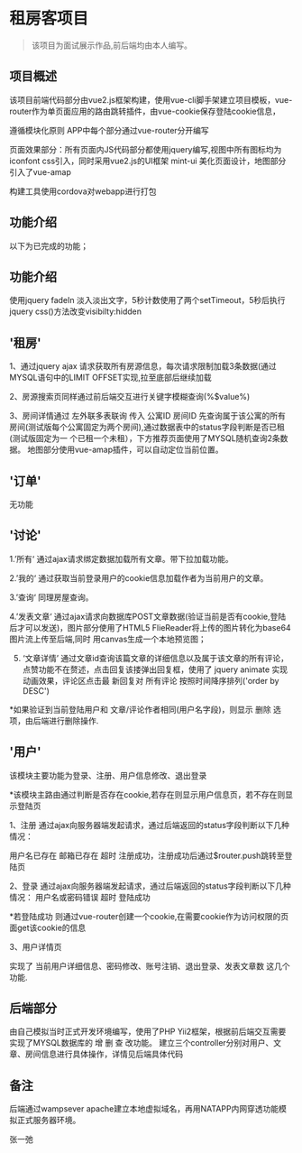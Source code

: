 # 租房客项目

> 该项目为面试展示作品,前后端均由本人编写。

## 项目概述


该项目前端代码部分由vue2.js框架构建，使用vue-cli脚手架建立项目模板，vue-router作为单页面应用的路由跳转插件，由vue-cookie保存登陆cookie信息，

遵循模块化原则 APP中每个部分通过vue-router分开编写

页面效果部分：所有页面内JS代码部分都使用jquery编写,视图中所有图标均为iconfont css引入，同时采用vue2.js的UI框架 mint-ui 美化页面设计，地图部分引入了vue-amap

构建工具使用cordova对webapp进行打包

## 功能介绍
以下为已完成的功能；

## 功能介绍

使用jquery fadeIn 淡入淡出文字，5秒计数使用了两个setTimeout，5秒后执行jquery css()方法改变visibilty:hidden

## '租房'

1、通过jquery ajax 请求获取所有房源信息，每次请求限制加载3条数据(通过MYSQL语句中的LIMIT OFFSET实现,拉至底部后继续加载

2、房源搜索页同样通过前后端交互进行关键字模糊查询(%$value%)

3、房间详情通过 左外联多表联询 传入 公寓ID 房间ID 先查询属于该公寓的所有房间(测试版每个公寓固定为两个房间),通过数据表中的status字段判断是否已租(测试版固定为一
个已租一个未租），下方推荐页面使用了MYSQL随机查询2条数据。 地图部分使用vue-amap插件，可以自动定位当前位置。

##  '订单'

无功能

##  '讨论'

1.’所有‘ 通过ajax请求绑定数据加载所有文章。带下拉加载功能。

2.’我的‘ 通过获取当前登录用户的cookie信息加载作者为当前用户的文章。

3.’查询‘ 同理房屋查询。

4.’发表文章‘ 通过ajax请求向数据库POST文章数据(验证当前是否有cookie,登陆后才可以发送)，图片部分使用了HTML5 FlieReader将上传的图片转化为base64图片流上传至后端,同时
用canvas生成一个本地预览图；

5. ‘文章详情’ 通过文章id查询该篇文章的详细信息以及属于该文章的所有评论，点赞功能不在赘述，点击回复该搂弹出回复框，使用了 jquery animate 实现动画效果，评论区点击最
新回复对 所有评论 按照时间降序排列('order by DESC')

*如果验证到当前登陆用户和 文章/评论作者相同(用户名字段)，则显示 删除 选项，由后端进行删除操作.

##  '用户'

该模块主要功能为登录、注册、用户信息修改、退出登录

*该模块主路由通过判断是否存在cookie,若存在则显示用户信息页，若不存在则显示登陆页

1、注册 通过ajax向服务器端发起请求，通过后端返回的status字段判断以下几种情况：

用户名已存在 邮箱已存在 超时 注册成功，注册成功后通过$router.push跳转至登陆页

2、登录 通过ajax向服务器端发起请求，通过后端返回的status字段判断以下几种情况：
用户名或密码错误 超时 登陆成功

*若登陆成功 则通过vue-router创建一个cookie,在需要cookie作为访问权限的页面get该cookie的信息

3、用户详情页

实现了 当前用户详细信息、密码修改、账号注销、退出登录、发表文章数 这几个功能.


## 后端部分

由自己模拟当时正式开发环境编写，使用了PHP Yii2框架，根据前后端交互需要实现了MYSQL数据库的 增 删 查 改功能。
建立三个controller分别对用户、文章、房间信息进行具体操作，详情见后端具体代码

## 备注

后端通过wampsever apache建立本地虚拟域名，再用NATAPP内网穿透功能模拟正式服务器环境。

张一弛
